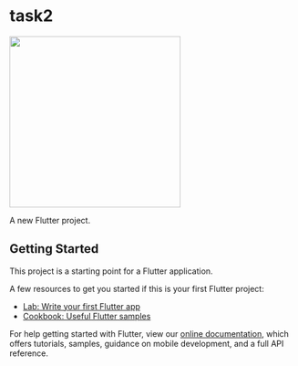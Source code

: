 # task2


<img src="https://user-images.githubusercontent.com/36539534/128205502-ba138fc0-2458-48e9-b1d0-b834cdcbfd98.gif" width="300">


A new Flutter project.

## Getting Started

This project is a starting point for a Flutter application.

A few resources to get you started if this is your first Flutter project:

- [Lab: Write your first Flutter app](https://flutter.dev/docs/get-started/codelab)
- [Cookbook: Useful Flutter samples](https://flutter.dev/docs/cookbook)

For help getting started with Flutter, view our
[online documentation](https://flutter.dev/docs), which offers tutorials,
samples, guidance on mobile development, and a full API reference.
